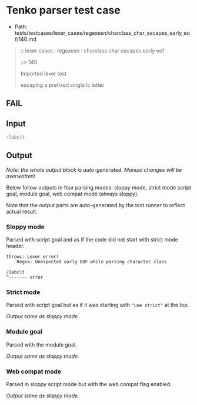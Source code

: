 # Tenko parser test case

- Path: tests/testcases/lexer_cases/regexesn/charclass_char_escapes_early_eof/140.md

> :: lexer cases : regexesn : charclass char escapes early eof
>
> ::> 140
>
> Imported lexer test
>
> escaping a prefixed single lc letter

## FAIL

## Input

`````js
/[abc\t
`````

## Output

_Note: the whole output block is auto-generated. Manual changes will be overwritten!_

Below follow outputs in four parsing modes: sloppy mode, strict mode script goal, module goal, web compat mode (always sloppy).

Note that the output parts are auto-generated by the test runner to reflect actual result.

### Sloppy mode

Parsed with script goal and as if the code did not start with strict mode header.

`````
throws: Lexer error!
    Regex: Unexpected early EOF while parsing character class

/[abc\t
^------- error
`````

### Strict mode

Parsed with script goal but as if it was starting with `"use strict"` at the top.

_Output same as sloppy mode._

### Module goal

Parsed with the module goal.

_Output same as sloppy mode._

### Web compat mode

Parsed in sloppy script mode but with the web compat flag enabled.

_Output same as sloppy mode._
